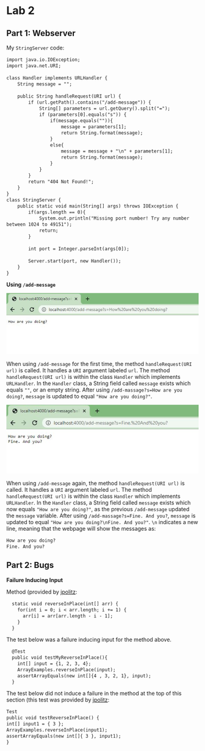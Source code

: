# Lab 2

## Part 1: Webserver

My `StringServer` code:

```
import java.io.IOException;
import java.net.URI;

class Handler implements URLHandler {
    String message = "";

    public String handleRequest(URI url) {
        if (url.getPath().contains("/add-message")) {
            String[] parameters = url.getQuery().split("=");
            if (parameters[0].equals("s")) {
                if(message.equals("")){
                    message = parameters[1];
                    return String.format(message);
                }
                else{
                    message = message + "\n" + parameters[1];
                    return String.format(message);
                }
            }
        }
        return "404 Not Found!";
    }
}
class StringServer {
    public static void main(String[] args) throws IOException {
        if(args.length == 0){
            System.out.println("Missing port number! Try any number between 1024 to 49151");
            return;
        }

        int port = Integer.parseInt(args[0]);

        Server.start(port, new Handler());
    }
}
```

**Using `/add-message`**

![First message](https://github.com/JettN/cse15l-lab-reports/blob/dc13296afc9b77d3b8c77a8a3489310128910eb6/local%20server%201st%20message.JPG) 

When using `/add-message` for the first time, the method `handleRequest(URI url)` is called. It handles a `URI` argument labeled `url`. The method `handleRequest(URI url)` is within the class `Handler` which implements `URLHandler`. In the `Handler` class, a String field called `message` exists which equals `""`, or an empty string. After using `/add-massage?s=How are you doing?`, `message` is updated to equal `"How are you doing?"`.

![Second Message](https://github.com/JettN/cse15l-lab-reports/blob/1804356e1e0115a1c841807baada4b2bcd229358/local%20server%202nd%20message.JPG)

When using `/add-message` again, the method `handleRequest(URI url)` is called. It handles a `URI` argument labeled `url`. The method `handleRequest(URI url)` is within the class `Handler` which implements `URLHandler`. In the `Handler` class, a String field called `message` exists which now equals `"How are you doing?"`, as the previous `/add-message` updated the `message` variable. After using `/add-massage?s=Fine. And you?`, `message` is updated to equal `"How are you doing?\nFine. And you?"`. `\n` indicates a new line, meaning that the webpage will show the messages as:

```
How are you doing?
Fine. And you?
```
## Part 2: Bugs

**Failure Inducing Input**

Method (provided by [jpolitz](https://github.com/ucsd-cse15l-w23/lab3):

```
  static void reverseInPlace(int[] arr) {
    for(int i = 0; i < arr.length; i += 1) {
      arr[i] = arr[arr.length - i - 1];
    }
  }
```
  
The test below was a failure inducing input for the method above.

```
  @Test
  public void testMyReverseInPlace(){
    int[] input = {1, 2, 3, 4};
    ArrayExamples.reverseInPlace(input);
    assertArrayEquals(new int[]{4 , 3, 2, 1}, input);
  }
  ```
The  test below did not induce a failure in the method at the top of this section (this test was provided by [jpolitz](https://github.com/ucsd-cse15l-w23/lab3):

```
Test 
public void testReverseInPlace() {
int[] input1 = { 3 };
ArrayExamples.reverseInPlace(input1);
assertArrayEquals(new int[]{ 3 }, input1);
}
```
